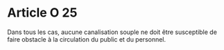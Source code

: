 # Article O 25

Dans tous les cas, aucune canalisation souple ne doit être susceptible de faire obstacle à la circulation du public et du personnel.
